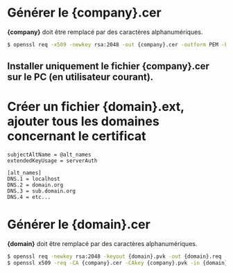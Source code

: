 # Générer le {company}.cer
**{company}** doit être remplacé par des caractères alphanumériques.

```bash
$ openssl req -x509 -newkey rsa:2048 -out {company}.cer -outform PEM -keyout {company}.pvk -days 10000 -verbose -config {company}.cnf -nodes -sha256 -subj "/CN={company} CA"
```

## Installer uniquement le fichier {company}.cer sur le PC (en utilisateur courant).

# Créer un fichier {domain}.ext, ajouter tous les domaines concernant le certificat
```dotenv
subjectAltName = @alt_names
extendedKeyUsage = serverAuth

[alt_names]
DNS.1 = localhost
DNS.2 = domain.org
DNS.3 = sub.domain.org
DNS.4 = etc...
```

# Générer le {domain}.cer
**{domain}** doit être remplacé par des caractères alphanumériques.
```bash
$ openssl req -newkey rsa:2048 -keyout {domain}.pvk -out {domain}.req -subj /CN={domain} -sha256 -nodes
$ openssl x509 -req -CA {company}.cer -CAkey {company}.pvk -in {domain}.req -out {domain}.cer -days 10000 -extfile {domain}.ext -sha256 -set_serial 0x1111
```
